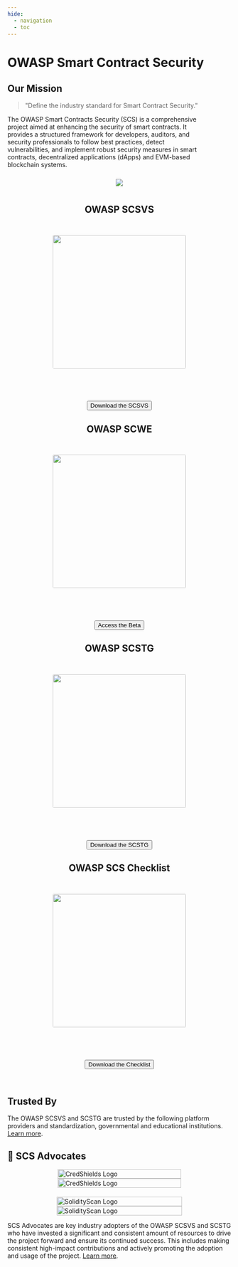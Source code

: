 ```yaml
---
hide:
  - navigation
  - toc
---
```


# OWASP Smart Contract Security

## Our Mission

<div class="scs-flex-container">

<div>
<blockquote>"Define the industry standard for Smart Contract Security."</blockquote>

<p style="padding-right: 4em;">The OWASP Smart Contracts Security (SCS) is a comprehensive project aimed at enhancing the security of smart contracts. It provides a structured framework for developers, auditors, and security professionals to follow best practices, detect vulnerabilities, and implement robust security measures in smart contracts, decentralized applications (dApps) and EVM-based blockchain systems.</p>
</div>

<center>
<img style="padding: 10px; max-width: 250px" src="assets/logo.svg" />
</center>

</div>

<div class="scs-flex-container" style="margin-top: 2em;">

<center>

<h2>OWASP SCSVS</h2>

<a href="../SCSVS"><img style="border-radius: 3px; margin: 2em;" width="300px" class="grow" src="assets/scsvs_cover.png"></a>

<br>

<button class="scs-button" onclick="window.location.href='https://github.com/OWASP/www-project-smart-contract-security-verification-standard/releases/download/v0.0.1/OWASP_Smart_Contract_Security_Verification_Standard-0.0.1_en.pdf';"> Download the SCSVS</button>

</center>

<center>

<h2>OWASP SCWE</h2>

<a href="../SCWE"><img style="border-radius: 3px; margin: 2em;" width="300px" class="grow" src="assets/scwe_cover.png"></a>

<br>

<button class="scs-button" onclick="window.location.href='../SCWE';"> Access the Beta</button>

</center>

<center>

<h2>OWASP SCSTG</h2>

<a href="../SCSTG"><img style="border-radius: 3px; margin: 2em;" width="300px" class="grow"  src="assets/scstg_cover.png" /></a>

<br>

<button class="scs-button" onclick="window.location.href='https://github.com/OWASP/www-project-smart-contract-security-testing-guide/releases/download/v0.0.1/OWASP_Smart_Contract_Security_Testing_Guide_v0.0.1.pdf';"> Download the SCSTG</button>
</center>

<center>

<h2>OWASP SCS Checklist</h2>

<a href="../checklists"><img style="border-radius: 3px; margin: 2em;" width="300px" class="grow"  src="assets/scs_checklist.png" /></a>

<br>

<button class="scs-button" onclick="window.location.href='https://docs.google.com/spreadsheets/d/1Lx4v_dz9he42W0Tyj4gd_2vRhdud1N1rAg3UYv3pT3s/edit?gid=2037255517#gid=2037255517';"> Download the Checklist</button>

</center>

</div>

<br>

## Trusted By

The OWASP SCSVS and SCSTG are trusted by the following platform providers and standardization, governmental and educational institutions. [Learn more](SCSTG/0x02b-SCSVS-SCSTG-Adoption.md).


## 🥇 SCS Advocates


<div style="display: flex; flex-wrap: wrap; align-items: center; justify-content: center; gap: 20px;">
    <a href="https://credshields.com" target="_blank" style="text-decoration: none;">
        <img 
            src="assets/Images/Other/credshields-logo-b.png#gh-light-mode-only" 
            alt="CredShields Logo" 
            style="width: 100%; max-width: 350px;"
        >
        <img 
            src="assets/Images/Other/credshields-logo-w.png#gh-dark-mode-only" 
            alt="CredShields Logo" 
            style="width: 100%; max-width: 350px;"
        >
    </a>
    <a href="https://solidityscan.com" target="_blank" style="text-decoration: none;">
        <img 
            src="assets/Images/Other/solidityscan-logo-b.png#gh-light-mode-only" 
            alt="SolidityScan Logo" 
            style="width: 100%; max-width: 350px;"
        >
        <img 
            src="assets/Images/Other/solidityscan-logo-w.png#gh-dark-mode-only" 
            alt="SolidityScan Logo" 
            style="width: 100%; max-width: 350px;"
        >
    </a>
</div>



SCS Advocates are key industry adopters of the OWASP SCSVS and SCSTG who have invested a significant and consistent amount of resources to drive the project forward and ensure its continued success. This includes making consistent high-impact contributions and actively promoting the adoption and usage of the project. [Learn more](SCSTG/0x02c-Acknowledgements.md).

<br>

